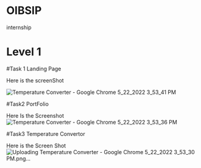 # OIBSIP
internship
# Level 1

#Task 1
Landing Page

Here is the screenShot

![Temperature Converter - Google Chrome 5_22_2022 3_53_41 PM](https://user-images.githubusercontent.com/85946153/169691097-85c46165-7fd9-4885-9ef1-54354ae8dea9.png)

#Task2
PortFolio

Here Is the Screenshot
![Temperature Converter - Google Chrome 5_22_2022 3_53_36 PM](https://user-images.githubusercontent.com/85946153/169691113-4ddf74ec-7ed1-41a5-ba2c-c7d85bcdc38e.png)


#Task3
Temperature Convertor

Here is the Screen Shot
![Uploading Temperature Converter - Google Chrome 5_22_2022 3_53_30 PM.png…]()
